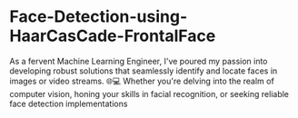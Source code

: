 # Face-Detection-using-HaarCasCade-FrontalFace
As a fervent Machine Learning Engineer, I've poured my passion into developing robust solutions that seamlessly identify and locate faces in images or video streams. 🌐💻 Whether you're delving into the realm of computer vision, honing your skills in facial recognition, or seeking reliable face detection implementations
